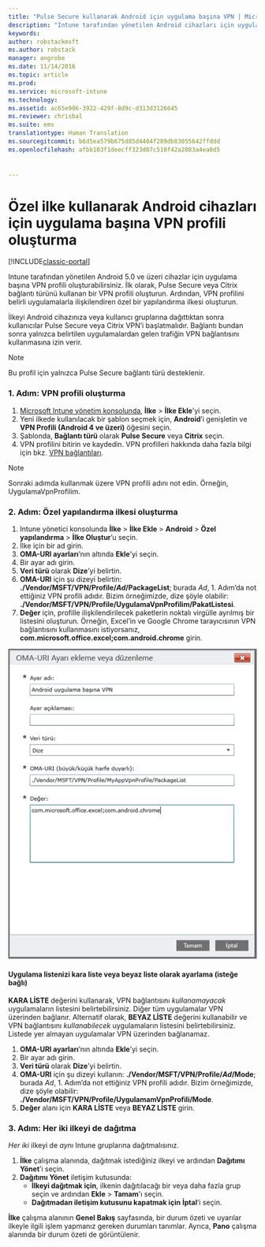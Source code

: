 ```yaml
---
title: "Pulse Secure kullanarak Android için uygulama başına VPN | Microsoft Docs"
description: "Intune tarafından yönetilen Android cihazları için uygulama başına VPN profili oluşturabilirsiniz."
keywords: 
author: robstackmsft
ms.author: robstack
manager: angrobe
ms.date: 11/14/2016
ms.topic: article
ms.prod: 
ms.service: microsoft-intune
ms.technology: 
ms.assetid: ac65e906-3922-429f-8d9c-d313d3126645
ms.reviewer: chrisbal
ms.suite: ems
translationtype: Human Translation
ms.sourcegitcommit: b6d5ea579b675d85d4404f289db83055642ffddd
ms.openlocfilehash: afbb103f1deecff323d07c510f42a2083a4ea0d5


---
```


# <a name="use-a-custom-policy-to-create-a-per-app-vpn-profile-for-android-devices"></a>Özel ilke kullanarak Android cihazları için uygulama başına VPN profili oluşturma

[!INCLUDE[classic-portal](../includes/classic-portal.md)]

Intune tarafından yönetilen Android 5.0 ve üzeri cihazlar için uygulama başına VPN profili oluşturabilirsiniz. İlk olarak, Pulse Secure veya Citrix bağlantı türünü kullanan bir VPN profili oluşturun. Ardından, VPN profilini belirli uygulamalarla ilişkilendiren özel bir yapılandırma ilkesi oluşturun. 

İlkeyi Android cihazınıza veya kullanıcı gruplarına dağıttıktan sonra kullanıcılar Pulse Secure veya Citrix VPN’i başlatmalıdır. Bağlantı bundan sonra yalnızca belirtilen uygulamalardan gelen trafiğin VPN bağlantısını kullanmasına izin verir.

> [!NOTE]
>
> Bu profil için yalnızca Pulse Secure bağlantı türü desteklenir.


### <a name="step-1-create-a-vpn-profile"></a>1. Adım: VPN profili oluşturma

1. [Microsoft Intune yönetim konsolunda](https://manage.microsoft.com), **İlke** > **İlke Ekle**’yi seçin.
2. Yeni ilkede kullanılacak bir şablon seçmek için, **Android**’i genişletin ve **VPN Profili (Android 4 ve üzeri)** öğesini seçin.
3. Şablonda, **Bağlantı türü** olarak **Pulse Secure** veya **Citrix** seçin.
4. VPN profilini bitirin ve kaydedin. VPN profilleri hakkında daha fazla bilgi için bkz. [VPN bağlantıları](../deploy-use/vpn-connections-in-microsoft-intune.md).

> [!NOTE]
>
> Sonraki adımda kullanmak üzere VPN profili adını not edin. Örneğin, UygulamaVpnProfilim.

### <a name="step-2-create-a-custom-configuration-policy"></a>2. Adım: Özel yapılandırma ilkesi oluşturma

   1. Intune yönetici konsolunda **İlke** > **İlke Ekle** > **Android** > **Özel yapılandırma** > **İlke Oluştur**’u seçin.
   2. İlke için bir ad girin.
   3. **OMA-URI ayarları**’nın altında **Ekle**’yi seçin.
   4. Bir ayar adı girin.
   5. **Veri türü** olarak **Dize**’yi belirtin.
   6. **OMA-URI** için şu dizeyi belirtin: **./Vendor/MSFT/VPN/Profile/*Ad*/PackageList**; burada *Ad*, 1. Adım’da not ettiğiniz VPN profili adıdır. Bizim örneğimizde, dize şöyle olabilir: **./Vendor/MSFT/VPN/Profile/UygulamaVpnProfilim/PakatListesi**.
   7.   **Değer** için, profille ilişkilendirilecek paketlerin noktalı virgülle ayrılmış bir listesini oluşturun. Örneğin, Excel’in ve Google Chrome tarayıcısının VPN bağlantısını kullanmasını istiyorsanız, **com.microsoft.office.excel;com.android.chrome** girin.

![Örnek Android uygulama başına VPN özel ilkesi](./media/android_per_app_vpn_oma_uri.png)

#### <a name="set-your-app-list-to-blacklist-or-whitelist-optional"></a>Uygulama listenizi kara liste veya beyaz liste olarak ayarlama (isteğe bağlı)
  **KARA LİSTE** değerini kullanarak, VPN bağlantısını *kullanamayacak* uygulamaların listesini belirtebilirsiniz. Diğer tüm uygulamalar VPN üzerinden bağlanır.
Alternatif olarak, **BEYAZ LİSTE** değerini kullanabilir ve VPN bağlantısını *kullanabilecek* uygulamaların listesini belirtebilirsiniz. Listede yer almayan uygulamalar VPN üzerinden bağlanamaz.
  1.    **OMA-URI ayarları**’nın altında **Ekle**’yi seçin.
  2.    Bir ayar adı girin.
  3.    **Veri türü** olarak **Dize**’yi belirtin.
  4.    **OMA-URI** için şu dizeyi kullanın: **./Vendor/MSFT/VPN/Profile/*Ad*/Mode**; burada *Ad*, 1. Adım’da not ettiğiniz VPN profili adıdır. Bizim örneğimizde, dize şöyle olabilir: **./Vendor/MSFT/VPN/Profile/UygulamamVpnProfili/Mode**.
  5.    **Değer** alanı için **KARA LİSTE** veya **BEYAZ LİSTE** girin.



### <a name="step-3-deploy-both-policies"></a>3. Adım: Her iki ilkeyi de dağıtma

*Her iki* ilkeyi de *aynı* Intune gruplarına dağıtmalısınız.

1.  **İlke** çalışma alanında, dağıtmak istediğiniz ilkeyi ve ardından **Dağıtımı Yönet**’i seçin.
2.  **Dağıtımı Yönet** iletişim kutusunda:
    -   **İlkeyi dağıtmak için**, ilkenin dağıtılacağı bir veya daha fazla grup seçin ve ardından **Ekle** > **Tamam**'ı seçin.
    -   **Dağıtmadan iletişim kutusunu kapatmak için** **İptal**’i seçin.

**İlke** çalışma alanının **Genel Bakış** sayfasında, bir durum özeti ve uyarılar ilkeyle ilgili işlem yapmanız gereken durumları tanımlar. Ayrıca, **Pano** çalışma alanında bir durum özeti de görüntülenir.



<!--HONumber=Dec16_HO2-->


